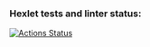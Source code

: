 ### Hexlet tests and linter status:
[![Actions Status](https://github.com/dr-angekok/python-project-lvl4/workflows/hexlet-check/badge.svg)](https://github.com/dr-angekok/python-project-lvl4/actions)